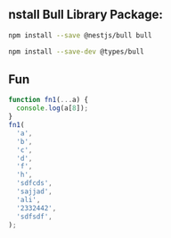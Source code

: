 ## nstall Bull Library Package:

```bash
npm install --save @nestjs/bull bull

npm install --save-dev @types/bull

``` 

## Fun
```js
function fn1(...a) {
  console.log(a[8]);
}
fn1(
  'a',
  'b',
  'c',
  'd',
  'f',
  'h',
  'sdfcds',
  'sajjad',
  'ali',
  '2332442',
  'sdfsdf',
);

```